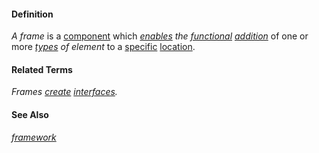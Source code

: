 #### Definition

*A frame* is a [component](https://github.com/gcassel/Modular-Organization-Terminology/blob/master/terms/component.md) which *[enables](https://github.com/gcassel/Modular-Organization-Terminology/blob/master/terms/enable.md) the [functional](https://github.com/gcassel/Modular-Organization-Terminology/blob/master/terms/function.md) [addition](https://github.com/gcassel/Modular-Organization-Terminology/blob/master/terms/add.md)* of one or more *[types](https://github.com/gcassel/Modular-Organization-Terminology/blob/master/terms/type.md) of element* to a [specific](https://github.com/gcassel/Modular-Organization-Terminology/blob/master/terms/specific.md) [location](https://github.com/gcassel/Modular-Organization-Terminology/blob/master/terms/locate.md).

#### Related Terms

*Frames [create](https://github.com/gcassel/Modular-Organization-Terminology/blob/master/terms/create.md) [interfaces](https://github.com/gcassel/Modular-Organization-Terminology/blob/master/terms/interface.md).*

#### See Also

*[framework](https://github.com/gcassel/Modular-Organization-Terminology/blob/master/terms/framework.md)*
